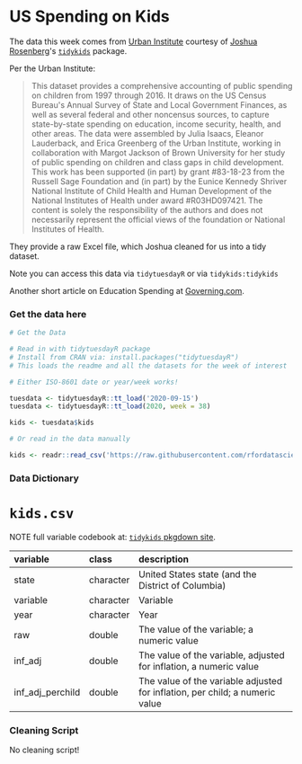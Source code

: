 # US Spending on Kids

The data this week comes from [Urban Institute](https://datacatalog.urban.org/dataset/state-state-spending-kids-dataset) courtesy of [Joshua Rosenberg](https://twitter.com/jrosenberg6432)'s [`tidykids`](https://jrosen48.github.io/tidykids/index.html) package.

Per the Urban Institute: 

> This dataset provides a comprehensive accounting of public spending on children from 1997 through 2016. It draws on the US Census Bureau's Annual Survey of State and Local Government Finances, as well as several federal and other noncensus sources, to capture state-by-state spending on education, income security, health, and other areas. The data were assembled by Julia Isaacs, Eleanor Lauderback, and Erica Greenberg of the Urban Institute, working in collaboration with Margot Jackson of Brown University for her study of public spending on children and class gaps in child development. This work has been supported (in part) by grant #83-18-23 from the Russell Sage Foundation and (in part) by the Eunice Kennedy Shriver National Institute of Child Health and Human Development of the National Institutes of Health under award #R03HD097421. The content is solely the responsibility of the authors and does not necessarily represent the official views of the foundation or National Institutes of Health.

They provide a raw Excel file, which Joshua cleaned for us into a tidy dataset.

Note you can access this data via `tidytuesdayR` or via `tidykids:tidykids`

Another short article on Education Spending at [Governing.com](https://www.governing.com/gov-data/education-data/state-education-spending-per-pupil-data.html).

### Get the data here

```r
# Get the Data

# Read in with tidytuesdayR package 
# Install from CRAN via: install.packages("tidytuesdayR")
# This loads the readme and all the datasets for the week of interest

# Either ISO-8601 date or year/week works!

tuesdata <- tidytuesdayR::tt_load('2020-09-15')
tuesdata <- tidytuesdayR::tt_load(2020, week = 38)

kids <- tuesdata$kids

# Or read in the data manually

kids <- readr::read_csv('https://raw.githubusercontent.com/rfordatascience/tidytuesday/main/data/2020/2020-09-15/kids.csv')

```
### Data Dictionary

# `kids.csv`

NOTE full variable codebook at: [`tidykids` pkgdown site](https://jrosen48.github.io/tidykids/articles/tidykids-codebook.html).

|variable         |class     |description |
|:----------------|:---------|:-----------|
|state            |character | United States state (and the District of Columbia) |
|variable         |character | Variable|
|year             |character | Year |
|raw              |double    |  The value of the variable; a numeric value|
|inf_adj          |double    | The value of the variable, adjusted for inflation, a numeric value |
|inf_adj_perchild |double    | The value of the variable adjusted for inflation, per child; a numeric value|

### Cleaning Script

No cleaning script!
